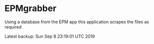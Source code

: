 # EPMgrabber
Using a database from the EPM app this application scrapes the files as required


Latest backup: Sun Sep 8 23:19:01 UTC 2019
